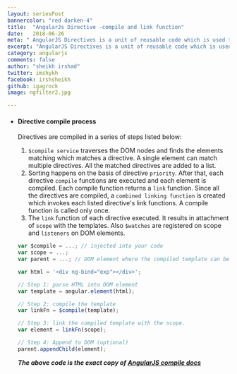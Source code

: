 ```yaml
---
layout: seriesPost
bannercolor: "red darken-4"
title:  "AngularJs Directive -compile and link function"
date:   2018-06-26
meta: " AngularJS Directives is a unit of reusable code which is used to add custom behavior to HTML elements or attributes."
excerpt: "AngularJS Directives is a unit of reusable code which is used to add custom behavior to HTML elements or attributes."
category: angularjs
comments: false
author: "sheikh irshad"
twitter: imshykh	
facebook: irshsheikh
github: igagrock
image: ngfilter2.jpg

---
```


* #### Directive compile process

  Directives are compiled in a series of steps listed below:

  1. `$compile service` traverses the DOM nodes and finds the elements matching which matches a directive. A single element can match multiple directives. All the matched directives are added to a list.
  2. Sorting happens on the basis of directive `priority`. After that, each directive `compile` functions are executed and each element is compiled.
     Each compile function returns a `link` function. Since all the directives are compiled, a `combined linking function`  is created which invokes each listed directive's link functions. A compile function is called only once. 
  3. The `link` function of each directive executed. It results in attachment of `scope` with the templates. Also `$watches` are registered on scope and `listeners` on DOM elements.

  ```js
  var $compile = ...; // injected into your code
  var scope = ...;
  var parent = ...; // DOM element where the compiled template can be appended
  
  var html = '<div ng-bind="exp"></div>';
  
  // Step 1: parse HTML into DOM element
  var template = angular.element(html);
  
  // Step 2: compile the template
  var linkFn = $compile(template);
  
  // Step 3: link the compiled template with the scope.
  var element = linkFn(scope);
  
  // Step 4: Append to DOM (optional)
  parent.appendChild(element);
  ```

  ***The above code is the exact copy of [AngularJS compile docs](https://docs.angularjs.org/guide/compiler#how-directives-are-compiled)***


